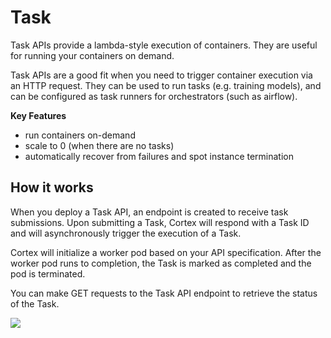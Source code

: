 # Task

Task APIs provide a lambda-style execution of containers. They are useful for running your containers on demand.

Task APIs are a good fit when you need to trigger container execution via an HTTP request. They can be used to run tasks (e.g. training models), and can be configured as task runners for orchestrators (such as airflow).

**Key Features**

* run containers on-demand
* scale to 0 (when there are no tasks)
* automatically recover from failures and spot instance termination

## How it works

When you deploy a Task API, an endpoint is created to receive task submissions. Upon submitting a Task, Cortex will respond with a Task ID and will asynchronously trigger the execution of a Task.

Cortex will initialize a worker pod based on your API specification. After the worker pod runs to completion, the Task is marked as completed and the pod is terminated.

You can make GET requests to the Task API endpoint to retrieve the status of the Task.

![](https://user-images.githubusercontent.com/808475/146854267-3785e8ee-4233-4473-a0db-37a5c5438fb4.png)
